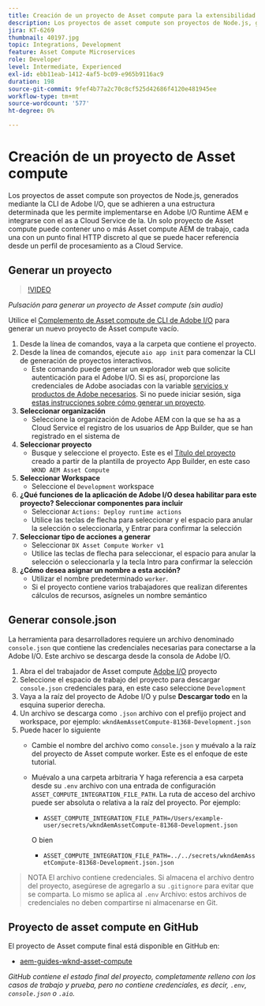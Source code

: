 ```yaml
---
title: Creación de un proyecto de Asset compute para la extensibilidad de la Asset compute
description: Los proyectos de asset compute son proyectos de Node.js, generados mediante la CLI de Adobe I/O, que se adhieren a una estructura determinada que les permite implementarse en Adobe I/O Runtime AEM e integrarse con el as a Cloud Service de la.
jira: KT-6269
thumbnail: 40197.jpg
topic: Integrations, Development
feature: Asset Compute Microservices
role: Developer
level: Intermediate, Experienced
exl-id: ebb11eab-1412-4af5-bc09-e965b9116ac9
duration: 198
source-git-commit: 9fef4b77a2c70c8cf525d42686f4120e481945ee
workflow-type: tm+mt
source-wordcount: '577'
ht-degree: 0%

---
```


# Creación de un proyecto de Asset compute

Los proyectos de asset compute son proyectos de Node.js, generados mediante la CLI de Adobe I/O, que se adhieren a una estructura determinada que les permite implementarse en Adobe I/O Runtime AEM e integrarse con el as a Cloud Service de la. Un solo proyecto de Asset compute puede contener uno o más Asset compute AEM de trabajo, cada una con un punto final HTTP discreto al que se puede hacer referencia desde un perfil de procesamiento as a Cloud Service.

## Generar un proyecto

>[!VIDEO](https://video.tv.adobe.com/v/40197?quality=12&learn=on)

_Pulsación para generar un proyecto de Asset compute (sin audio)_

Utilice el [Complemento de Asset compute de CLI de Adobe I/O](../set-up/development-environment.md#aio-cli) para generar un nuevo proyecto de Asset compute vacío.

1. Desde la línea de comandos, vaya a la carpeta que contiene el proyecto.
1. Desde la línea de comandos, ejecute `aio app init` para comenzar la CLI de generación de proyectos interactivos.
   + Este comando puede generar un explorador web que solicite autenticación para el Adobe I/O. Si es así, proporcione las credenciales de Adobe asociadas con la variable [servicios y productos de Adobe necesarios](../set-up/accounts-and-services.md). Si no puede iniciar sesión, siga [estas instrucciones sobre cómo generar un proyecto](https://developer.adobe.com/app-builder/docs/getting_started/first_app/#42-developer-is-not-logged-in-as-enterprise-organization-user).
1. __Seleccionar organización__
   + Seleccione la organización de Adobe AEM con la que se ha as a Cloud Service el registro de los usuarios de App Builder, que se han registrado en el sistema de
1. __Seleccionar proyecto__
   + Busque y seleccione el proyecto. Este es el [Título del proyecto](../set-up/app-builder.md) creado a partir de la plantilla de proyecto App Builder, en este caso `WKND AEM Asset Compute`
1. __Seleccionar Workspace__
   + Seleccione el `Development` workspace
1. __¿Qué funciones de la aplicación de Adobe I/O desea habilitar para este proyecto? Seleccionar componentes para incluir__
   + Seleccionar `Actions: Deploy runtime actions`
   + Utilice las teclas de flecha para seleccionar y el espacio para anular la selección o seleccionarla, y Entrar para confirmar la selección
1. __Seleccionar tipo de acciones a generar__
   + Seleccionar `DX Asset Compute Worker v1`
   + Utilice las teclas de flecha para seleccionar, el espacio para anular la selección o seleccionarla y la tecla Intro para confirmar la selección
1. __¿Cómo desea asignar un nombre a esta acción?__
   + Utilizar el nombre predeterminado `worker`.
   + Si el proyecto contiene varios trabajadores que realizan diferentes cálculos de recursos, asígneles un nombre semántico

## Generar console.json

La herramienta para desarrolladores requiere un archivo denominado `console.json` que contiene las credenciales necesarias para conectarse a la Adobe I/O. Este archivo se descarga desde la consola de Adobe I/O.

1. Abra el del trabajador de Asset compute [Adobe I/O](https://console.adobe.io) proyecto
1. Seleccione el espacio de trabajo del proyecto para descargar `console.json` credenciales para, en este caso seleccione `Development`
1. Vaya a la raíz del proyecto de Adobe I/O y pulse __Descargar todo__ en la esquina superior derecha.
1. Un archivo se descarga como `.json` archivo con el prefijo project and workspace, por ejemplo: `wkndAemAssetCompute-81368-Development.json`
1. Puede hacer lo siguiente
   + Cambie el nombre del archivo como `console.json` y muévalo a la raíz del proyecto de Asset compute worker. Este es el enfoque de este tutorial.
   + Muévalo a una carpeta arbitraria Y haga referencia a esa carpeta desde su `.env` archivo con una entrada de configuración `ASSET_COMPUTE_INTEGRATION_FILE_PATH`. La ruta de acceso del archivo puede ser absoluta o relativa a la raíz del proyecto. Por ejemplo:
      + `ASSET_COMPUTE_INTEGRATION_FILE_PATH=/Users/example-user/secrets/wkndAemAssetCompute-81368-Development.json`

     O bien
      + `ASSET_COMPUTE_INTEGRATION_FILE_PATH=../../secrets/wkndAemAssetCompute-81368-Development.json.json`

> NOTA
> El archivo contiene credenciales. Si almacena el archivo dentro del proyecto, asegúrese de agregarlo a su `.gitignore` para evitar que se comparta. Lo mismo se aplica al `.env` Archivo: estos archivos de credenciales no deben compartirse ni almacenarse en Git.

## Proyecto de asset compute en GitHub

El proyecto de Asset compute final está disponible en GitHub en:

+ [aem-guides-wknd-asset-compute](https://github.com/adobe/aem-guides-wknd-asset-compute)

_GitHub contiene el estado final del proyecto, completamente relleno con los casos de trabajo y prueba, pero no contiene credenciales, es decir, `.env`, `console.json` o `.aio`._
